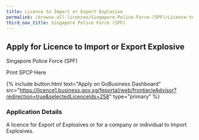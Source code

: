 ```yaml
---
title: Licence to Import or Export Explosive
permalink: /browse-all-licences/Singapore-Police-Force-(SPF)/Licence-to-Import-or-Export-Explosive
third_nav_title: Singapore Police Force (SPF)
---
```


## Apply for Licence to Import or Export Explosive

Singapore Police Force (SPF)

Print SPCP Here

{% include button.html text="Apply on GoBusiness Dashboard" src="https://licence1.business.gov.sg/feportal/web/frontier/eAdvisor?redirection=true&selectedLicenceIds=258" type="primary" %}

### Application Details
<p>A licence for Export of Explosives or for a company or individual to Import Explosives.</p>

